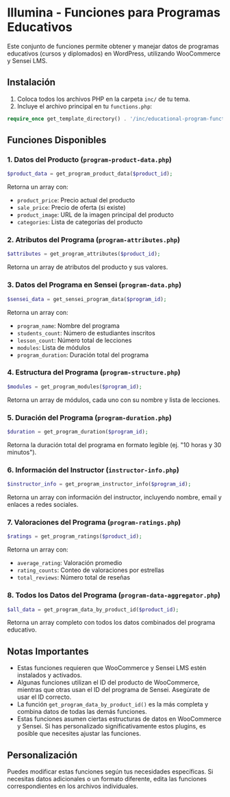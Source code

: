 # Illumina - Funciones para Programas Educativos

Este conjunto de funciones permite obtener y manejar datos de programas educativos (cursos y diplomados) en WordPress, utilizando WooCommerce y Sensei LMS.

## Instalación

1. Coloca todos los archivos PHP en la carpeta `inc/` de tu tema.
2. Incluye el archivo principal en tu `functions.php`:

```php
require_once get_template_directory() . '/inc/educational-program-functions.php';
```

## Funciones Disponibles

### 1. Datos del Producto (`program-product-data.php`)

```php
$product_data = get_program_product_data($product_id);
```
Retorna un array con:
- `product_price`: Precio actual del producto
- `sale_price`: Precio de oferta (si existe)
- `product_image`: URL de la imagen principal del producto
- `categories`: Lista de categorías del producto

### 2. Atributos del Programa (`program-attributes.php`)

```php
$attributes = get_program_attributes($product_id);
```
Retorna un array de atributos del producto y sus valores.

### 3. Datos del Programa en Sensei (`program-data.php`)

```php
$sensei_data = get_sensei_program_data($program_id);
```
Retorna un array con:
- `program_name`: Nombre del programa
- `students_count`: Número de estudiantes inscritos
- `lesson_count`: Número total de lecciones
- `modules`: Lista de módulos
- `program_duration`: Duración total del programa

### 4. Estructura del Programa (`program-structure.php`)

```php
$modules = get_program_modules($program_id);
```
Retorna un array de módulos, cada uno con su nombre y lista de lecciones.

### 5. Duración del Programa (`program-duration.php`)

```php
$duration = get_program_duration($program_id);
```
Retorna la duración total del programa en formato legible (ej. "10 horas y 30 minutos").

### 6. Información del Instructor (`instructor-info.php`)

```php
$instructor_info = get_program_instructor_info($program_id);
```
Retorna un array con información del instructor, incluyendo nombre, email y enlaces a redes sociales.

### 7. Valoraciones del Programa (`program-ratings.php`)

```php
$ratings = get_program_ratings($product_id);
```
Retorna un array con:
- `average_rating`: Valoración promedio
- `rating_counts`: Conteo de valoraciones por estrellas
- `total_reviews`: Número total de reseñas

### 8. Todos los Datos del Programa (`program-data-aggregator.php`)

```php
$all_data = get_program_data_by_product_id($product_id);
```
Retorna un array completo con todos los datos combinados del programa educativo.

## Notas Importantes

- Estas funciones requieren que WooCommerce y Sensei LMS estén instalados y activados.
- Algunas funciones utilizan el ID del producto de WooCommerce, mientras que otras usan el ID del programa de Sensei. Asegúrate de usar el ID correcto.
- La función `get_program_data_by_product_id()` es la más completa y combina datos de todas las demás funciones.
- Estas funciones asumen ciertas estructuras de datos en WooCommerce y Sensei. Si has personalizado significativamente estos plugins, es posible que necesites ajustar las funciones.

## Personalización

Puedes modificar estas funciones según tus necesidades específicas. Si necesitas datos adicionales o un formato diferente, edita las funciones correspondientes en los archivos individuales.